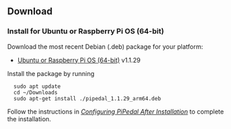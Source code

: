 ## Download

### Install for Ubuntu or Raspberry Pi OS (64-bit)

Download the most recent Debian (.deb) package for your platform:

- [Ubuntu or Raspberry Pi OS (64-bit)](https://github.com/rerdavies/pipedal/releases/download/v1.1.29/pipedal_1.1.29_arm64.deb) v1.1.29

Install the package by running 

```
  sudo apt update
  cd ~/Downloads  
  sudo apt-get install ./pipedal_1.1.29_arm64.deb
```

Follow the instructions in [_Configuring PiPedal After Installation_](https://rerdavies.github.io/pipedal/Configuring.html) to complete the installation.
